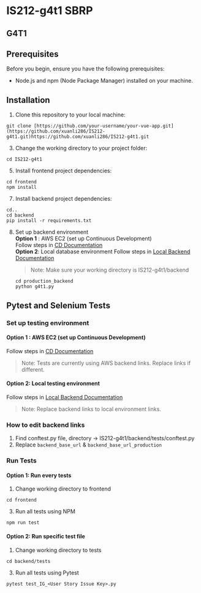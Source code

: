 # IS212-g4t1 SBRP
## G4T1

## Prerequisites

Before you begin, ensure you have the following prerequisites:

- Node.js and npm (Node Package Manager) installed on your machine.

## Installation

1. Clone this repository to your local machine:  
  ```
  git clone [https://github.com/your-username/your-vue-app.git](https://github.com/xuanli286/IS212-g4t1.git)https://github.com/xuanli286/IS212-g4t1.git
  ```

3. Change the working directory to your project folder:  
  ```
  cd IS212-g4t1
  ```

5. Install frontend project dependencies:
  ```
  cd frontend
  npm install
  ```  

7. Install backend project dependencies:
  ```
  cd..
  cd backend
  pip install -r requirements.txt
  ```

8. Set up backend environment  
  **Option 1** : AWS EC2 (set up Continuous Development)  
  Follow steps in [CD Documentation](https://docs.google.com/document/d/1g4fEYBYLkMK1JdJ0Rc-Ovfa3eD7IXG25xN-9f-8slTE/edit?usp=sharing)  
  **Option 2**: Local database environment
   Follow steps in [Local Backend Documentation](https://docs.google.com/document/d/1TLUOgL72Z1CxHkzniq_yQ9lF1X6Rhm28illRnb1LxyM/edit)  
   > Note: Make sure your working directory is IS212-g4t1/backend  
   ```
   cd production_backend
   python g4t1.py
   ```
   
## Pytest and Selenium Tests

### Set up testing environment
#### **Option 1** : AWS EC2 (set up Continuous Development)
Follow steps in [CD Documentation](https://docs.google.com/document/d/1g4fEYBYLkMK1JdJ0Rc-Ovfa3eD7IXG25xN-9f-8slTE/edit?usp=sharing)  
> Note: Tests are currently using AWS backend links. Replace links if different.

#### **Option 2**: Local testing environment
Follow steps in [Local Backend Documentation](https://docs.google.com/document/d/1TLUOgL72Z1CxHkzniq_yQ9lF1X6Rhm28illRnb1LxyM/edit)  
> Note: Replace backend links to local environment links.

### How to edit backend links
1. Find conftest.py file, directory -> IS212-g4t1/backend/tests/conftest.py  
2. Replace `backend_base_url` & `backend_base_url_production`  

### Run Tests
#### **Option 1**: Run every tests
1. Change working directory to frontend
  ```
  cd frontend
  ```  

3. Run all tests using NPM
  ```
  npm run test
  ```  

#### **Option 2**: Run specific test file
1. Change working directory to tests
  ```
  cd backend/tests
  ```  

3. Run all tests using Pytest
  ```
  pytest test_IG_<User Story Issue Key>.py
  ```  








